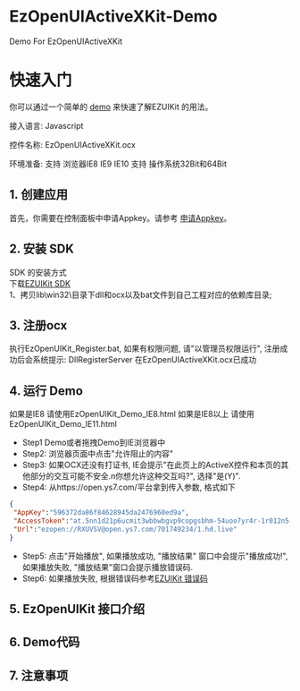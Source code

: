# EzOpenUIActiveXKit-Demo
Demo For EzOpenUIActiveXKit

# 快速入门

你可以通过一个简单的 [demo](github) 来快速了解EZUIKit 的用法。

   接入语言: Javascript  
   
   控件名称: EzOpenUIActiveXKit.ocx

   环境准备:
   支持 浏览器IE8 IE9 IE10
   支持 操作系统32Bit和64Bit
   
   
   
    


## 1. 创建应用

首先，你需要在控制面板中申请Appkey。请参考 [申请Appkey](appkeyUrl)。

## 2. 安装 SDK

SDK 的安装方式  
下载[EZUIKit SDK](EZUIKitSDK_URL)  
1、拷贝lib\win32\目录下dll和ocx以及bat文件到自己工程对应的依赖库目录;


## 3. 注册ocx

执行EzOpenUIKit_Register.bat, 如果有权限问题, 请"以管理员权限运行", 注册成功后会系统提示: DllRegisterServer 在EzOpenUIActiveXKit.ocx已成功


## 4. 运行 Demo

如果是IE8 请使用EzOpenUIKit_Demo_IE8.html
如果是IE8以上 请使用EzOpenUIKit_Demo_IE11.html

- Step1 Demo或者拖拽Demo到IE浏览器中
- Step2: 浏览器页面中点击"允许阻止的内容"
- Step3: 如果OCX还没有打证书, IE会提示"在此页上的ActiveX控件和本页的其他部分的交互可能不安全.n你想允许这种交互吗?", 选择"是(Y)".
- Step4: 从https://open.ys7.com/平台拿到传入参数, 格式如下
```json
{ 
 "AppKey":"596372da86f84628945da2476960ed9a", 
 "AccessToken":"at.5nn1d21p6ucmit3wbbwbgvp9copgsbhm-54uoo7yr4r-1r012n5-wgqpkksiy", 
 "Url":"ezopen://RXUVSV@open.ys7.com/701749234/1.hd.live" 
}
```
- Step5: 点击"开始播放", 如果播放成功, "播放结果" 窗口中会提示"播放成功!", 如果播放失败, "播放结果"窗口会提示播放错误码.
- Step6: 如果播放失败, 根据错误码参考[EZUIKit 错误码](EZUIKitSDK_URL)  


## 5. EzOpenUIKit 接口介绍


## 6. Demo代码  


## 7. 注意事项  

     
   
   
   
     
   
     
   
   
   
   
   
   
   
   
   
   
   




